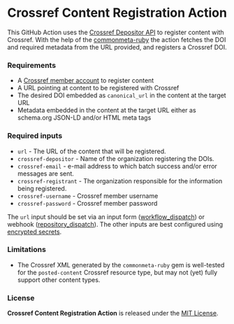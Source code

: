 # Crossref Content Registration Action

This GitHub Action uses the [Crossref Depositor API](https://www.crossref.org/documentation/register-maintain-records/direct-deposit-xml/https-post/) to register content with Crossref. With the help of the [commonmeta-ruby](https://rubygems.org/gems/commonmeta-ruby) the action fetches the DOI and required metadata from the URL provided, and registers a Crossref DOI.

### Requirements

* A [Crossref member account](https://www.crossref.org/membership/) to register content
* A URL pointing at content to be registered with Crossref
* The desired DOI embedded as `canonical_url` in the content at the target URL
* Metadata embedded in the content at the target URL either as schema.org JSON-LD and/or HTML meta tags

### Required inputs

* `url` - The URL of the content that will be registered.
* `crossref-depositor` - Name of the organization registering the DOIs.
* `crossref-email` - e-mail address to which batch success and/or error messages are sent.
* `crossref-registrant` - The organization responsible for the information being registered.
* `crossref-username` - Crossref member username
* `crossref-password` - Crossref member password

The `url` input should be set via an input form ([workflow_dispatch](https://docs.github.com/en/actions/using-workflows/events-that-trigger-workflows#workflow_dispatch)) or webhook ([repository_dispatch](https://docs.github.com/en/actions/using-workflows/events-that-trigger-workflows#repository_dispatch)). The other inputs are best configured using [encrypted secrets](https://docs.github.com/en/actions/security-guides/encrypted-secrets).

### Limitations

* The Crossref XML generated by the `commonmeta-ruby` gem is well-tested for the `posted-content` Crossref resource type, but may not (yet) fully support other content types.

### License

**Crossref Content Registration Action** is released under the [MIT License](https://github.com/front-matter/content-registration/blob/main/LICENSE).

